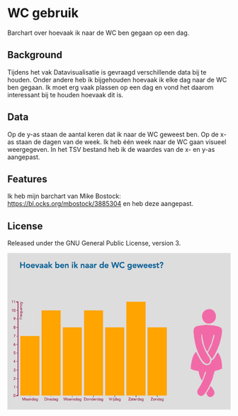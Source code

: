 # WC gebruik
Barchart over hoevaak ik naar de WC ben gegaan op een dag.

## Background
Tijdens het vak Datavisualisatie is gevraagd verschillende data bij te houden. Onder andere heb ik bijgehouden hoevaak ik elke dag naar de WC ben gegaan. Ik moet erg vaak plassen op een dag en vond het daarom interessant bij te houden hoevaak dit is.

## Data
Op de y-as staan de aantal keren dat ik naar de WC geweest ben. Op de x-as staan de dagen van de week. Ik heb één week naar de WC gaan visueel weergegeven. In het TSV bestand heb ik de waardes van de x- en y-as aangepast.

## Features
Ik heb mijn barchart van Mike Bostock: https://bl.ocks.org/mbostock/3885304 en heb deze aangepast.

## License
Released under the GNU General Public License, version 3.

![barchart](preview.png)
